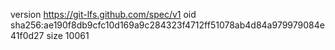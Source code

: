 version https://git-lfs.github.com/spec/v1
oid sha256:ae190f8db9cfc10d169a9c284323f4712ff51078ab4d84a979979084e41f0d27
size 10061
